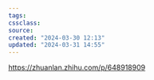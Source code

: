```yaml
---
tags: 
cssclass:
source:
created: "2024-03-30 12:13"
updated: "2024-03-31 14:55"
---
```

https://zhuanlan.zhihu.com/p/648918909

